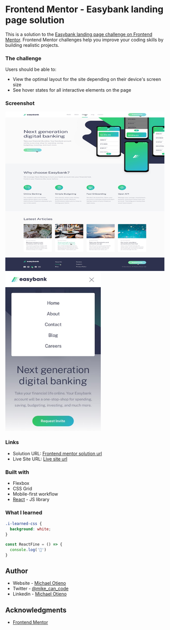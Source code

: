 # Frontend Mentor - Easybank landing page solution

This is a solution to the [Easybank landing page challenge on Frontend Mentor](https://www.frontendmentor.io/challenges/easybank-landing-page-WaUhkoDN). Frontend Mentor challenges help you improve your coding skills by building realistic projects. 


### The challenge

Users should be able to:

- View the optimal layout for the site depending on their device's screen size
- See hover states for all interactive elements on the page

### Screenshot

[<img src="/active.jpg" alt="image" width="500px" height="500px">](https://frontendmentor-easy-bank-landing-page.vercel.app/)
[<img src="/mobile.jpg" alt="image" width="300px" height="500px">](https://frontendmentor-easy-bank-landing-page.vercel.app/)


### Links

- Solution URL: [Frontend mentor solution url](https://codesandbox.io/s/todo-list-hooks-ebfgw?from-embed=&file=/src/ToDoList.js)
- Live Site URL: [Live site url](https://frontendmentor-easy-bank-landing-page.vercel.app/)

### Built with

- Flexbox
- CSS Grid
- Mobile-first workflow
- [React](https://reactjs.org/) - JS library

### What I learned


```css
.i-learned-css {
  background: white;
}
```
```js
const ReactFine = () => {
  console.log('🎉')
}
```

## Author
- Website - [Michael Otieno](https://otieno-mike.netlify.app/dist/index.html)
- Twitter - [@mike_can_code](https://www.twitter.com/mike_can_code)
- Linkedin - [Michael Otieno](https://www.linkedin.com/in/michael-oduor-otieno/)

## Acknowledgments
- [Frontend Mentor](frontendmentor.io/challenges)

